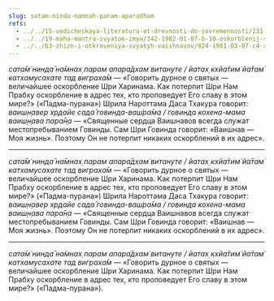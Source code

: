 ```yaml
---
slug: satam-ninda-namnah-param-aparadham
refs:
  - ../../15-vedicheskaya-literatura-ot-drevnosti-do-sovremennosti/231-1982-02-15-b3-gaudiya-kantahara-oruzhie-propovednika.md
  - ../../19-maha-mantra-svyatoe-imya/342-1982-01-07-b-10-oskorblenij-svyatogo-imeni.md
  - ../../63-zhizn-i-otkroveniya-svyatyh-vaishnavov/924-1981-03-07-c4-ambarish-maharadzh-i-durvasa-muni.md
---
```


*сата̄м̇ нинда̄ на̄мнах̣ парам* *апара̄дхам̇ витануте / йатах̣ кхйа̄тим̇ йа̄там̇ катхамусахате* *тад* *виграха̄м* — «Говорить дурное о святых — величайшее оскорбление Шри Харинама. Как потерпит Шри Нам Прабху оскорбление в адрес тех, кто проповедует Его славу в этом мире?» («Падма-пурана») Шрила Нароттама Даса Тхакура говорит: *ваиш̣н̣авер хр̣дайе сада̄ говинда-ваш́ра̄ма / говинда кохена-мама ваиш̣н̣ава пара̄н̣а* — «Священные сердца Ваишнавов всегда служат местопребыванием Говинды. Сам Шри Говинда говорит: «Ваишнав — Моя жизнь». Поэтому Он не потерпит никаких оскорблений в их адрес».

---

*сата̄м̇ нинда̄ на̄мнах̣ парам апара̄дхам̇ витануте / йатах̣ кхйа̄тим̇ йа̄там̇ катхамусахате тад виграха̄м* — «Говорить дурное о святых — величайшее оскорбление Шри Харинама. Как потерпит Шри Нам Прабху оскорбление в адрес тех, кто проповедует Его славу в этом мире?» («Падма-пурана») Шрила Нароттама Даса Тхакура говорит: *ваиш̣н̣авер хр̣дайе сада̄ говинда-ваш́ра̄ма / говинда кохена-мама ваиш̣н̣ава пара̄н̣а* — «Священные сердца Ваишнавов всегда служат местопребыванием Говинды. Сам Шри Говинда говорит: «Ваишнав — Моя жизнь». Поэтому Он не потерпит никаких оскорблений в их адрес».

---

*сата̄м̇ нинда̄ на̄мнах̣ парам апара̄дхам̇ витануте / йатах̣ кхйа̄тим̇ йа̄там̇ катхамусахате тад виграха̄м* — «Говорить дурное о святых — величайшее оскорбление Шри Харинама. Как потерпит Шри Нам Прабху оскорбление в адрес тех, кто проповедует Его славу в этом мире?» («Падма-пурана»).
